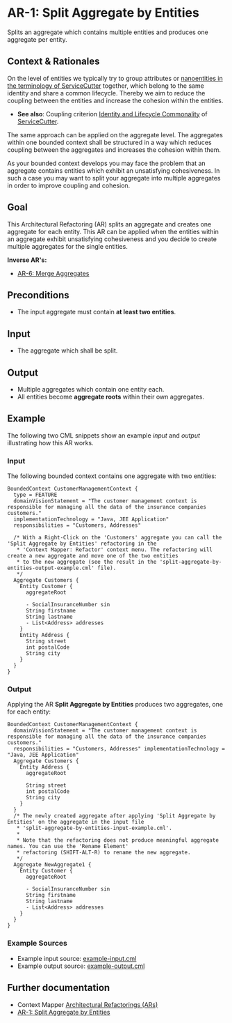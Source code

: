 # AR-1: Split Aggregate by Entities
Splits an aggregate which contains multiple entities and produces one aggregate per entity.

## Context & Rationales
On the level of entities we typically try to group attributes or [nanoentities in the terminology of ServiceCutter](https://servicecutter.github.io/) 
together, which belong to the same identity and share a common lifecycle. Thereby we aim to reduce the coupling between the entities
and increase the cohesion within the entities.

 * **See also**: Coupling criterion [Identity and Lifecycle Commonality](https://github.com/ServiceCutter/ServiceCutter/wiki/CC-1-Identity-and-Lifecycle-Commonality)
 of [ServiceCutter](https://servicecutter.github.io/).
 
The same approach can be applied on the aggregate level. The aggregates within one bounded context shall be structured in a way which
reduces coupling between the aggregates and increases the cohesion within them.

As your bounded context develops you may face the problem that an aggregate contains entities which exhibit an unsatisfying
cohesiveness. In such a case you may want to split your aggregate into multiple aggregates in order to improve coupling and cohesion.

## Goal
This Architectural Refactoring (AR) splits an aggregate and creates one aggregate for each entity. This AR can be applied when 
the entities within an aggregate exhibit unsatisfying cohesiveness and you decide to create multiple aggregates for the single 
entities.

**Inverse AR's:**
 * [AR-6: Merge Aggregates](./../AR-6-Merge-Aggregates)

## Preconditions
 * The input aggregate must contain **at least two entities**.

## Input
 * The aggregate which shall be split.
 
## Output
 * Multiple aggregates which contain one entity each.
 * All entities become **aggregate roots** within their own aggregates.
 
## Example
The following two CML snippets show an example _input_ and _output_ illustrating how this AR works.

### Input
The following bounded context contains one aggregate with two entities:
```
BoundedContext CustomerManagementContext {
  type = FEATURE
  domainVisionStatement = "The customer management context is responsible for managing all the data of the insurance companies customers."
  implementationTechnology = "Java, JEE Application"
  responsibilities = "Customers, Addresses"

  /* With a Right-Click on the 'Customers' aggregate you can call the 'Split Aggregate by Entities' refactoring in the 
   * 'Context Mapper: Refactor' context menu. The refactoring will create a new aggregate and move one of the two entities 
   * to the new aggregate (see the result in the 'split-aggregate-by-entities-output-example.cml' file).
   */  
  Aggregate Customers {
    Entity Customer {
      aggregateRoot
      
      - SocialInsuranceNumber sin
      String firstname
      String lastname
      - List<Address> addresses
    }
    Entity Address {
      String street
      int postalCode
      String city
    }
  }
}
```

### Output
Applying the AR **Split Aggregate by Entities** produces two aggregates, one for each entity:
```
BoundedContext CustomerManagementContext {
  domainVisionStatement = "The customer management context is responsible for managing all the data of the insurance companies customers."
  responsibilities = "Customers, Addresses" implementationTechnology = "Java, JEE Application"
  Aggregate Customers {
    Entity Address {
      aggregateRoot
      
      String street
      int postalCode
      String city
    }
  }
  /* The newly created aggregate after applying 'Split Aggregate by Entities' on the aggregate in the input file 
   * 'split-aggregate-by-entities-input-example.cml'.
   * 
   * Note that the refactoring does not produce meaningful aggregate names. You can use the 'Rename Element' 
   * refactoring (SHIFT-ALT-R) to rename the new aggregate.
   */
  Aggregate NewAggregate1 {
    Entity Customer {
      aggregateRoot
      
      - SocialInsuranceNumber sin
      String firstname
      String lastname
      - List<Address> addresses
    }
  }
}
```

### Example Sources
 * Example input source: [example-input.cml](./example-input.cml)
 * Example output source: [example-output.cml](./example-output.cml)
 
## Further documentation
 * Context Mapper [Architectural Refactorings (ARs)](https://contextmapper.github.io/docs/architectural-refactorings/)
 * [AR-1: Split Aggregate by Entities](https://contextmapper.github.io/docs/ar-split-aggregate-by-entities/)
